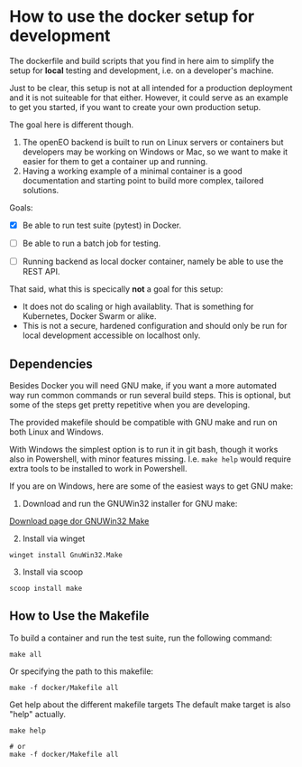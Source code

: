 # How to use the docker setup for development

The dockerfile and build scripts that you find in here aim to simplify the setup for **local** testing and development, i.e. on a developer's machine.

Just to be clear, this setup is not at all intended for a production deployment and it is not suiteable for that either.
However, it could serve as an example to get you started, if you want to create your own production setup.


The goal here is different though.

1. The openEO backend is built to run on Linux servers or containers but developers may be working on Windows or Mac, so we want to make it easier for them to get a container up and running.
2. Having a working example of a minimal container is a good documentation and starting point to build more complex, tailored solutions.  


Goals:

- [x] Be able to run test suite (pytest) in Docker.
- [ ] Be able to run a batch job for testing.
- [ ] Running backend as local docker container, namely be able to use the REST API.


That said, what this is specically **not** a goal for this setup:

- It does not do scaling or high availablity. That is something for Kubernetes, Docker Swarm or alike.
- This is not a secure, hardened configuration and should only be run for local development accessible on localhost only.


## Dependencies

Besides Docker you will need GNU make, if you want a more automated way run common commands or run several build steps.
This is optional, but some of the steps get pretty repetitive when you are developing.

The provided makefile should be compatible with GNU make and run on both Linux and Windows.

With Windows the simplest option is to run it in git bash, though it works also in Powershell, with minor features missing.
I.e. `make help`  would require extra tools to be installed to work in Powershell.

If you are on Windows, here are some of the easiest ways to get GNU make:

1) Download and run the GNUWin32 installer for GNU make:

[Download page dor GNUWin32 Make](https://gnuwin32.sourceforge.net/packages/make.htm) 

2) Install via winget

```shell
winget install GnuWin32.Make
```

3) Install via scoop

```shell
scoop install make
```

## How to Use the Makefile

To build a container and run the test suite, run the following command:

```shell
make all
```

Or specifying the path to this makefile:

```shell
make -f docker/Makefile all
```

Get help about the different makefile targets
The default make target is also "help" actually.

```
make help

# or
make -f docker/Makefile all
```
